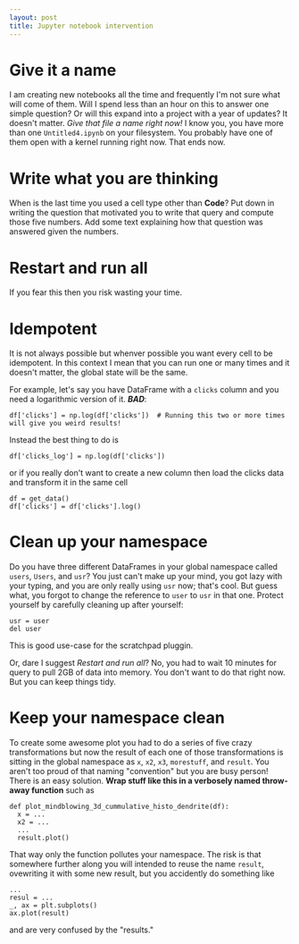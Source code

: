 ```yaml
---
layout: post
title: Jupyter notebook intervention
---
```


# Give it a name

I am creating new notebooks all the time and frequently I'm not sure what will come of them.
Will I spend less than an hour on this to answer one simple question?
Or will this expand into a project with a year of updates?
It doesn't matter. *Give that file a name right now!*
I know you, you have more than one `Untitled4.ipynb` on your filesystem.
You probably have one of them open with a kernel running right now.
That ends now.

# Write what you are thinking

When is the last time you used a cell type other than **Code**?
Put down in writing the question that motivated you to write that query and compute those five numbers.
Add some text explaining how that question was answered given the numbers.

# Restart and run all

If you fear this then you risk wasting your time.

# Idempotent

It is not always possible but whenver possible you want every cell to be idempotent.
In this context I mean that you can run one or many times and it doesn't matter, the global state will be the same.

For example, let's say you have DataFrame with a `clicks` column and you need a logarithmic version of it.
***BAD***:
```
df['clicks'] = np.log(df['clicks'])  # Running this two or more times will give you weird results!
```
Instead the best thing to do is
```
df['clicks_log'] = np.log(df['clicks'])
```
or if you really don't want to create a new column then load the clicks data and transform it in the same cell
```
df = get_data()
df['clicks'] = df['clicks'].log()
```

# Clean up your namespace

Do you have three different DataFrames in your global namespace called `users`, `Users`, and `usr`?
You just can't make up your mind, you got lazy with your typing, and you are only really using `usr` now; that's cool.
But guess what, you forgot to change the reference to `user` to `usr` in that one.
Protect yourself by carefully cleaning up after yourself:
```
usr = user
del user
```
This is good use-case for the scratchpad pluggin.

Or, dare I suggest *Restart and run all*? No, you had to wait 10 minutes for query to pull 2GB of data into memory.
You don't want to do that right now. But you can keep things tidy.

# Keep your namespace clean

To create some awesome plot you had to do a series of five crazy transformations
but now the result of each one of those transformations is sitting in the global namespace
as `x`, `x2`, `x3`, `morestuff`, and `result`.
You aren't too proud of that naming "convention" but you are busy person!
There is an easy solution. **Wrap stuff like this in a verbosely named throw-away function** such as

```
def plot_mindblowing_3d_cummulative_histo_dendrite(df):
  x = ...
  x2 = ...
  ...
  result.plot()
```
That way only the function pollutes your namespace.
The risk is that somewhere further along you will intended to reuse the name `result`,
ovewriting it with some new result,
but you accidently do something like
```
...
resul = ...
_, ax = plt.subplots()
ax.plot(result)
```
and are very confused by the "results."
